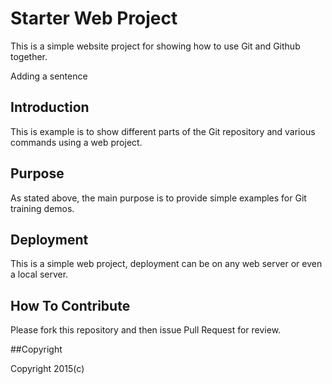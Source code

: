 # Starter Web Project

This is a simple website project for showing how to use
Git and Github together.

Adding a sentence

## Introduction

This is example is to show different parts of the Git 
repository and various commands using a web project.

## Purpose

As stated above, the main purpose is to provide
simple examples for Git training demos.

## Deployment

This is a simple web project, deployment can be on any web 
server or even a local server.

## How To Contribute

Please fork this repository and then issue
Pull Request for review.

##Copyright 

Copyright 2015(c)